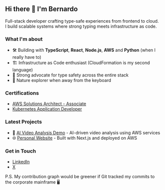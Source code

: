 ## Hi there 👋 I'm Bernardo

Full-stack developer crafting type-safe experiences from frontend to cloud. I build scalable systems where strong typing meets infrastructure as code.

### What I'm about

- 🛠️ Building with **TypeScript**, **React**, **Node.js**, **AWS** and **Python** (when I really have to)
- 🏗️ Infrastructure as Code enthusiast (CloudFormation is my second language)
- 💪 Strong advocate for type safety across the entire stack
- 🌲 Nature explorer when away from the keyboard

### Certifications
- [AWS Solutions Architect - Associate](https://www.credly.com/badges/b86e532b-05a8-4827-9881-87cfe809cdd8)
- [Kubernetes Application Developer](https://www.credly.com/badges/135861ce-7d7b-41a7-8005-3871d9bd4466)

### Latest Projects
- 🎥 [AI Video Analysis Demo](https://github.com/BernardoQuina/analysis-platform) - AI-driven video analysis using AWS services
- 🌐 [Personal Website](https://github.com/BernardoQuina/personal-website) - Built with Next.js and deployed on AWS

### Get in Touch
- [LinkedIn](https://linkedin.com/in/bernardo-quina)
- [X](https://x.com/BernardoQuina)

P.S. My contribution graph would be greener if Git tracked my commits to the corporate mainframe 🖥️
